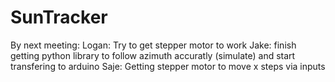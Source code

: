 # SunTracker

By next meeting:
Logan: Try to get stepper motor to work
Jake: finish getting python library to follow azimuth accuratly (simulate) and start transfering to arduino
Saje: Getting stepper motor to move x steps via inputs
